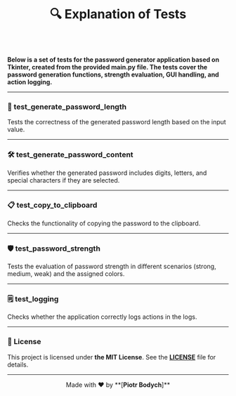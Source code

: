 <div align="center">
    <h1>🔍 Explanation of Tests</h1>
</div>

<br>
<br>

<b>Below is a set of tests for the password generator application based on Tkinter, created from the provided main.py file. The tests cover the password generation functions, strength evaluation, GUI handling, and action logging.</b>

---

<h3>🔐 test_generate_password_length</h3>
Tests the correctness of the generated password length based on the input value.

---

<h3>🛠️ test_generate_password_content</h3>
Verifies whether the generated password includes digits, letters, and special characters if they are selected.

---

<h3>📋 test_copy_to_clipboard</h3>
Checks the functionality of copying the password to the clipboard.

---

<h3>🛡️ test_password_strength</h3>
Tests the evaluation of password strength in different scenarios (strong, medium, weak) and the assigned colors.

---

<h3>🗒️ test_logging</h3>
Checks whether the application correctly logs actions in the logs.

---

<h3>📄 License</h3>

This project is licensed under <b>the MIT License</b>. See the [<b>LICENSE</b>](LICENSE) file for details.

---

<div align="center">
    Made with ❤️ by **[<b>Piotr Bodych</b>]**
</div>
